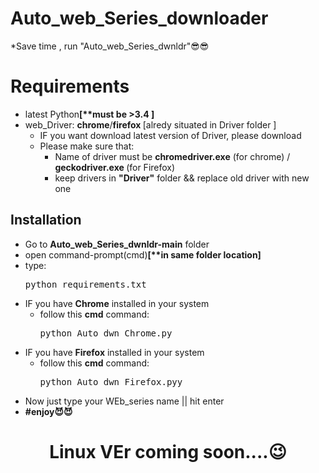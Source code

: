 # Auto_web_Series_downloader
*Save time , run "Auto_web_Series_dwnldr"😎😎

# Requirements
<ul>
<li>latest Python<strong>[**must be >3.4 ]</strong><br>
<li>web_Driver: <strong>chrome</strong>/<strong>firefox </strong>[alredy situated in Driver folder ]
  <ul>
    <li>IF you want download latest version of Driver, please download <br>
      <li>Please make sure that:
      <ul>
        <li>Name of driver must be <strong>chromedriver.exe</strong> (for chrome) /<strong> geckodriver.exe </strong>(for Firefox)
        <li>keep drivers in <strong>"Driver"</strong> folder && replace old driver with new one
        </ul>
    </ul>
  
</ul>


## Installation
<ul>
<li>Go to <strong>Auto_web_Series_dwnldr-main</strong> folder<br>
<li>open command-prompt(cmd)<strong>[**in same folder location]</strong><br>
  <li>type:<br>
  <pre>python requirements.txt</pre>
  <li>IF you have <strong>Chrome</strong> installed in your system<br>
  <ul>
    <li>follow this <strong>cmd</strong> command:<br>
    <pre>python Auto_dwn_Chrome.py</pre>
    </ul>
  <li>IF you have <strong>Firefox</strong> installed in your system<br>
  <ul>
    <li>follow this <strong>cmd</strong> command:<br>
    <pre>python Auto_dwn_Firefox.pyy</pre>
    </ul>
<li>Now just type your WEb_series name || hit enter<br>
  <li><Strong>#enjoy😈😈</strong>
</ul>

<h1 align="center">Linux VEr coming soon....😉</h1>

